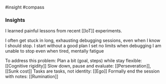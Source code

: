 #insight #compass

### 

### Insights

I learned painful lessons from recent [[IoT]] experiments.

I often get stuck in long, exhausting debugging sessions, even when I know I should stop.
	I start without a good plan
	I set no limits when debugging
	I am unable to stop even when tired, mentally fatigue

To address this problem:
	Plan a bit (goal, steps) while stay flexible: [[Cognitive rigidity]]
	Slow down, pause and evaluate: [[Perseveration]], [[Sunk cost]]
	Tasks are tasks, not identity: [[Ego]]
	Formally end the session with notes: [[Rumination]]